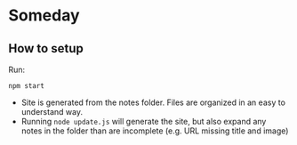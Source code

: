 # Someday

## How to setup

Run:
```
npm start
```

* Site is generated from the notes folder. Files are organized in an easy to understand way.
* Running `node update.js` will generate the site, but also expand any notes in the folder than are incomplete (e.g. URL missing title and image)
